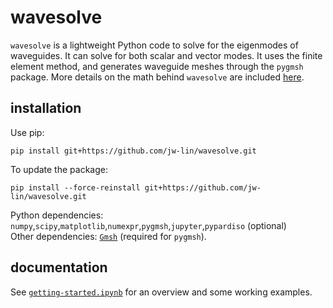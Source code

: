 # wavesolve
`wavesolve` is a lightweight Python code to solve for the eigenmodes of waveguides. It can solve for both scalar and vector modes.
It uses the finite element method, and generates waveguide meshes through the `pygmsh` package. More details on the math behind `wavesolve` are included <a href="finite_element_method_notes.pdf">here</a>.

## installation
Use pip: 

```
pip install git+https://github.com/jw-lin/wavesolve.git
```
To update the package:

```
pip install --force-reinstall git+https://github.com/jw-lin/wavesolve.git
```

Python dependencies: `numpy`,`scipy`,`matplotlib`,`numexpr`,`pygmsh`,`jupyter`,`pypardiso` (optional) \
Other dependencies: <a href="https://gmsh.info/">`Gmsh`</a> (required for `pygmsh`).

## documentation
See <a href="getting-started.ipynb">`getting-started.ipynb`</a> for an overview and some working examples.





